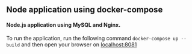 ## Node application using docker-compose

#### Node.js application using MySQL and Nginx.

To run the application, run the following command `docker-compose up --build` and then open your browser on [localhost:8081](http://localhost:8081)
